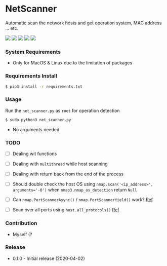 # NetScanner
Automatic scan the network hosts and get operation system, MAC address ... etc.

![](https://img.shields.io/badge/python-v3.5%2B-blue.svg)
![](https://img.shields.io/badge/platform-Linux%20%7C%20MacOC-blue.svg)
![](https://img.shields.io/badge/build-passing-green.svg)
![](https://img.shields.io/badge/license-GPL-blue.svg)
![](https://img.shields.io/badge/status-stable-green.svg)

### System Requirements
- Only for MacOS & Linux due to the limitation of packages

### Requirements Install
```bash
$ pip3 install -r requirements.txt
```

### Usage
Run the `net_scanner.py` as `root` for operation detection
```bash
$ sudo python3 net_scanner.py
```
- No arguments needed

### TODO
- [ ] Dealing wit functions
- [ ] Dealing with `multithread` while host scanning
- [ ] Dealing with return back from the end of the process
- [ ] Should double check the host OS using `nmap.scan('<ip_address>', arguments='-O')` when `nmap3.nmap_os_detection` return `Null`
- [ ] Can `nmap.PortScannerAsync()` / `nmap.PortScannerYield()` work? [Ref](https://xael.org/pages/python-nmap-en.html)
- [ ] Scan over all ports using `host.all_protocols()` [Ref](https://blog.51cto.com/11555417/2112069)


### Contribution
- Myself (?

### Release
- 0.1.0 - Initial release (2020-04-02)
